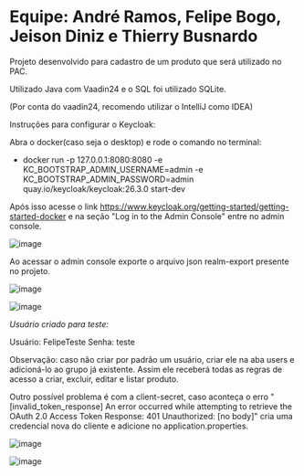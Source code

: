 # Equipe: André Ramos, Felipe Bogo, Jeison Diniz e Thierry Busnardo

Projeto desenvolvido para cadastro de um produto que será utilizado no PAC.

Utilizado Java com Vaadin24 e o SQL foi utilizado SQLite.

(Por conta do vaadin24, recomendo utilizar o IntelliJ como IDEA)

Instruções para configurar o Keycloak:

Abra o docker(caso seja o desktop) e rode o comando no terminal:
- docker run -p 127.0.0.1:8080:8080 -e KC_BOOTSTRAP_ADMIN_USERNAME=admin -e KC_BOOTSTRAP_ADMIN_PASSWORD=admin quay.io/keycloak/keycloak:26.3.0 start-dev

Após isso acesse o link https://www.keycloak.org/getting-started/getting-started-docker e na seção "Log in to the Admin Console" entre no admin console.

![image](https://github.com/user-attachments/assets/1f3f013c-43b9-442e-afea-34d07e440eee)

Ao acessar o admin console exporte o arquivo json realm-export presente no projeto.

![image](https://github.com/user-attachments/assets/2c41569f-7aed-4865-a4f5-3491e7c2f755)

![image](https://github.com/user-attachments/assets/0bc3b34e-0027-4e52-9941-433816172aad)


*Usuário criado para teste:*

Usuário: FelipeTeste
Senha: teste

Observação: caso não criar por padrão um usuário, criar ele na aba users e adicioná-lo ao grupo já existente. Assim ele receberá todas as regras de acesso a criar, excluir, editar e listar produto.


Outro possível problema é com a client-secret, caso aconteça o erro "[invalid_token_response] An error occurred while attempting to retrieve the OAuth 2.0 Access Token Response: 401 Unauthorized: [no body]" cria uma credencial nova do cliente e adicione no application.properties.

![image](https://github.com/user-attachments/assets/acd21415-9179-4201-b0ee-cb7adcd89a3f)

![image](https://github.com/user-attachments/assets/e4ae055f-31cb-4b9d-9271-971c527c40c6)


